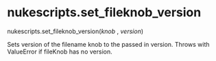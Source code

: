 # nukescripts.set_fileknob_version
nukescripts.set_fileknob_version(_knob_ , _version_)

Sets version of the filename knob to the passed in version. Throws with ValueError if fileKnob has no version.